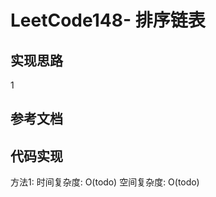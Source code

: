 # LeetCode148- 排序链表

## 实现思路

1 

## 参考文档

[]()


## 代码实现

方法1:   时间复杂度: O(todo)  空间复杂度: O(todo)

```ts

```
